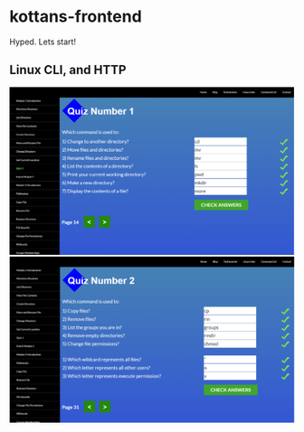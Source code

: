 # kottans-frontend
Hyped. Lets start!

## Linux CLI, and HTTP
![alt text](https://github.com/H0us5/kottans-frontend/blob/main/task_linux_cli/module%201.png?raw=true)
![alt text](https://github.com/H0us5/kottans-frontend/blob/8867c780921915af450600730bb3c910fd0c8f41/task_linux_cli/module%202.png)

